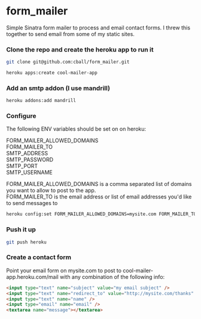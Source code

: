 form_mailer
===========

Simple Sinatra form mailer to process and email contact forms. I threw this together to send email from some of my static sites.

### Clone the repo and create the heroku app to run it

```bash
git clone git@github.com:cball/form_mailer.git
```

```bash
heroku apps:create cool-mailer-app
```

### Add an smtp addon (I use mandrill)
```bash
heroku addons:add mandrill
```

### Configure

The following ENV variables should be set on on heroku:

FORM_MAILER_ALLOWED_DOMAINS   
FORM_MAILER_TO  
SMTP_ADDRESS  
SMTP_PASSWORD  
SMTP_PORT  
SMTP_USERNAME

FORM_MAILER_ALLOWED_DOMAINS is a comma separated list of domains you want to allow to post to the app.  
FORM_MAILER_TO is the email address or list of email addresses you'd like to send messages to

```bash
heroku config:set FORM_MAILER_ALLOWED_DOMAINS=mysite.com FORM_MAILER_TO=myemail@mysite.com SMTP_ADDRESS=smtp.mandrillapp.com SMTP_USERNAME=(username from MANDRILL_USERNAME) SMTP_PASSWORD=(password from MANDRILL_APIKEY) SMTP_PORT=587
```

### Push it up

```bash
git push heroku
```

### Create a contact form
Point your email form on mysite.com to post to cool-mailer-app.heroku.com/mail with any combination of the following info:
  
```html
<input type="text" name="subject" value="my email subject" />
<input type="text" name="redirect_to" value="http://mysite.com/thanks" />
<input type="text" name="name" />
<input type="email" name="email" />
<textarea name="message"></textarea>
```
